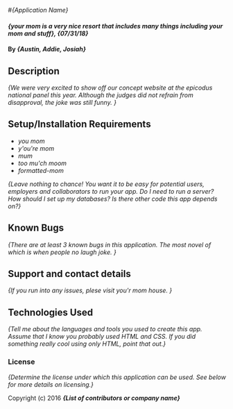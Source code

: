 #_{Application Name}_

#### _{your mom is a very nice resort that includes many things including your mom and stuff}, {07/31/18}_

#### By _**{Austin, Addie, Josiah}**_

## Description

_{We were very excited to show off our concept website at the epicodus national panel this year. Although the judges did not refrain from disapproval, the joke was still funny. }_

## Setup/Installation Requirements

* _you mom_
* _y'ou're mom_
* _mum_
* _too mu'ch moom_
* _formatted-mom_

_{Leave nothing to chance! You want it to be easy for potential users, employers and collaborators to run your app. Do I need to run a server? How should I set up my databases? Is there other code this app depends on?}_

## Known Bugs

_{There are at least 3 known bugs in this application. The most novel of which is when people no laugh joke. }_

## Support and contact details

_{If you run into any issues, plese visit you'r mom house. }_

## Technologies Used

_{Tell me about the languages and tools you used to create this app. Assume that I know you probably used HTML and CSS. If you did something really cool using only HTML, point that out.}_

### License

*{Determine the license under which this application can be used.  See below for more details on licensing.}*

Copyright (c) 2016 **_{List of contributors or company name}_**
